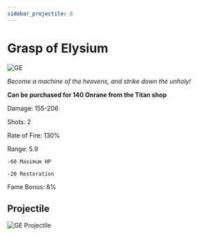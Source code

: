 ```yaml
---
sidebar_projectile: 8
---
```


# Grasp of Elysium

![GE](https://vwiki.valorserver.com/api/item/picture/grasp%20of%20elysium)

<i>Become a machine of the heavens, and strike down the unholy!</i>

**Can be purchased for 140 Onrane from the Titan shop**

Damage: 155-206

Shots: 2

Rate of Fire: 130%

Range: 5.9

    -60 Maximum HP
    
    -20 Restoration
    
Fame Bonus: 8%

## Projectile

![GE Projectile](https://cdn.discordapp.com/attachments/953134990428868629/981721176818737192/elysium.gif)
